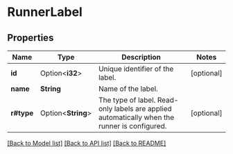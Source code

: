 # RunnerLabel

## Properties

Name | Type | Description | Notes
------------ | ------------- | ------------- | -------------
**id** | Option<**i32**> | Unique identifier of the label. | [optional]
**name** | **String** | Name of the label. | 
**r#type** | Option<**String**> | The type of label. Read-only labels are applied automatically when the runner is configured. | [optional]

[[Back to Model list]](../README.md#documentation-for-models) [[Back to API list]](../README.md#documentation-for-api-endpoints) [[Back to README]](../README.md)


